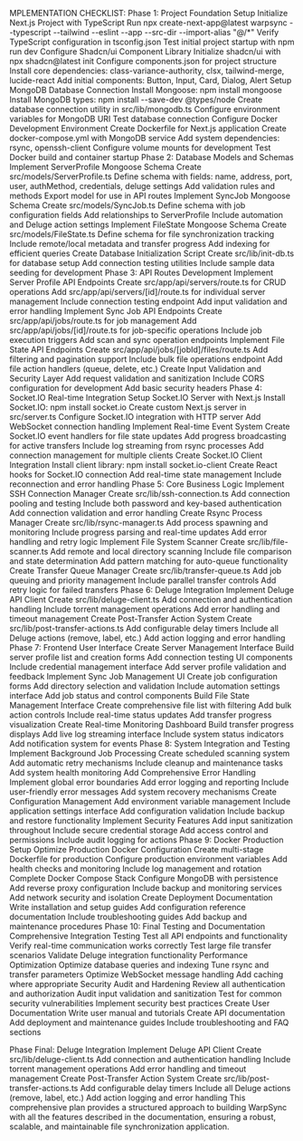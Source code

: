 MPLEMENTATION CHECKLIST:
Phase 1: Project Foundation Setup
Initialize Next.js Project with TypeScript
Run npx create-next-app@latest warpsync --typescript --tailwind --eslint --app --src-dir --import-alias "@/*"
Verify TypeScript configuration in tsconfig.json
Test initial project startup with npm run dev
Configure Shadcn/ui Component Library
Initialize shadcn/ui with npx shadcn@latest init
Configure components.json for project structure
Install core dependencies: class-variance-authority, clsx, tailwind-merge, lucide-react
Add initial components: Button, Input, Card, Dialog, Alert
Setup MongoDB Database Connection
Install Mongoose: npm install mongoose
Install MongoDB types: npm install --save-dev @types/node
Create database connection utility in src/lib/mongodb.ts
Configure environment variables for MongoDB URI
Test database connection
Configure Docker Development Environment
Create Dockerfile for Next.js application
Create docker-compose.yml with MongoDB service
Add system dependencies: rsync, openssh-client
Configure volume mounts for development
Test Docker build and container startup
Phase 2: Database Models and Schemas
Implement ServerProfile Mongoose Schema
Create src/models/ServerProfile.ts
Define schema with fields: name, address, port, user, authMethod, credentials, deluge settings
Add validation rules and methods
Export model for use in API routes
Implement SyncJob Mongoose Schema
Create src/models/SyncJob.ts
Define schema with job configuration fields
Add relationships to ServerProfile
Include automation and Deluge action settings
Implement FileState Mongoose Schema
Create src/models/FileState.ts
Define schema for file synchronization tracking
Include remote/local metadata and transfer progress
Add indexing for efficient queries
Create Database Initialization Script
Create src/lib/init-db.ts for database setup
Add connection testing utilities
Include sample data seeding for development
Phase 3: API Routes Development
Implement Server Profile API Endpoints
Create src/app/api/servers/route.ts for CRUD operations
Add src/app/api/servers/[id]/route.ts for individual server management
Include connection testing endpoint
Add input validation and error handling
Implement Sync Job API Endpoints
Create src/app/api/jobs/route.ts for job management
Add src/app/api/jobs/[id]/route.ts for job-specific operations
Include job execution triggers
Add scan and sync operation endpoints
Implement File State API Endpoints
Create src/app/api/jobs/[jobId]/files/route.ts
Add filtering and pagination support
Include bulk file operations endpoint
Add file action handlers (queue, delete, etc.)
Create Input Validation and Security Layer
Add request validation and sanitization
Include CORS configuration for development
Add basic security headers
Phase 4: Socket.IO Real-time Integration
Setup Socket.IO Server with Next.js
Install Socket.IO: npm install socket.io
Create custom Next.js server in src/server.ts
Configure Socket.IO integration with HTTP server
Add WebSocket connection handling
Implement Real-time Event System
Create Socket.IO event handlers for file state updates
Add progress broadcasting for active transfers
Include log streaming from rsync processes
Add connection management for multiple clients
Create Socket.IO Client Integration
Install client library: npm install socket.io-client
Create React hooks for Socket.IO connection
Add real-time state management
Include reconnection and error handling
Phase 5: Core Business Logic
Implement SSH Connection Manager
Create src/lib/ssh-connection.ts
Add connection pooling and testing
Include both password and key-based authentication
Add connection validation and error handling
Create Rsync Process Manager
Create src/lib/rsync-manager.ts
Add process spawning and monitoring
Include progress parsing and real-time updates
Add error handling and retry logic
Implement File System Scanner
Create src/lib/file-scanner.ts
Add remote and local directory scanning
Include file comparison and state determination
Add pattern matching for auto-queue functionality
Create Transfer Queue Manager
Create src/lib/transfer-queue.ts
Add job queuing and priority management
Include parallel transfer controls
Add retry logic for failed transfers
Phase 6: Deluge Integration
Implement Deluge API Client
Create src/lib/deluge-client.ts
Add connection and authentication handling
Include torrent management operations
Add error handling and timeout management
Create Post-Transfer Action System
Create src/lib/post-transfer-actions.ts
Add configurable delay timers
Include all Deluge actions (remove, label, etc.)
Add action logging and error handling
Phase 7: Frontend User Interface
Create Server Management Interface
Build server profile list and creation forms
Add connection testing UI components
Include credential management interface
Add server profile validation and feedback
Implement Sync Job Management UI
Create job configuration forms
Add directory selection and validation
Include automation settings interface
Add job status and control components
Build File State Management Interface
Create comprehensive file list with filtering
Add bulk action controls
Include real-time status updates
Add transfer progress visualization
Create Real-time Monitoring Dashboard
Build transfer progress displays
Add live log streaming interface
Include system status indicators
Add notification system for events
Phase 8: System Integration and Testing
Implement Background Job Processing
Create scheduled scanning system
Add automatic retry mechanisms
Include cleanup and maintenance tasks
Add system health monitoring
Add Comprehensive Error Handling
Implement global error boundaries
Add error logging and reporting
Include user-friendly error messages
Add system recovery mechanisms
Create Configuration Management
Add environment variable management
Include application settings interface
Add configuration validation
Include backup and restore functionality
Implement Security Features
Add input sanitization throughout
Include secure credential storage
Add access control and permissions
Include audit logging for actions
Phase 9: Docker Production Setup
Optimize Production Docker Configuration
Create multi-stage Dockerfile for production
Configure production environment variables
Add health checks and monitoring
Include log management and rotation
Complete Docker Compose Stack
Configure MongoDB with persistence
Add reverse proxy configuration
Include backup and monitoring services
Add network security and isolation
Create Deployment Documentation
Write installation and setup guides
Add configuration reference documentation
Include troubleshooting guides
Add backup and maintenance procedures
Phase 10: Final Testing and Documentation
Comprehensive Integration Testing
Test all API endpoints and functionality
Verify real-time communication works correctly
Test large file transfer scenarios
Validate Deluge integration functionality
Performance Optimization
Optimize database queries and indexing
Tune rsync and transfer parameters
Optimize WebSocket message handling
Add caching where appropriate
Security Audit and Hardening
Review all authentication and authorization
Audit input validation and sanitization
Test for common security vulnerabilities
Implement security best practices
Create User Documentation
Write user manual and tutorials
Create API documentation
Add deployment and maintenance guides
Include troubleshooting and FAQ sections


Phase Final: Deluge Integration
Implement Deluge API Client
Create src/lib/deluge-client.ts
Add connection and authentication handling
Include torrent management operations
Add error handling and timeout management
Create Post-Transfer Action System
Create src/lib/post-transfer-actions.ts
Add configurable delay timers
Include all Deluge actions (remove, label, etc.)
Add action logging and error handling
This comprehensive plan provides a structured approach to building WarpSync with all the features described in the documentation, ensuring a robust, scalable, and maintainable file synchronization application.